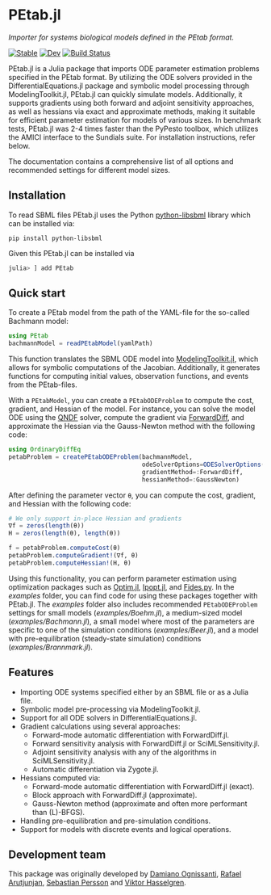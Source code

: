 # PEtab.jl
*Importer for systems biological models defined in the PEtab format.*

[![Stable](https://img.shields.io/badge/docs-stable-blue.svg)](https://sebapersson.github.io/PEtab.jl/stable/)
[![Dev](https://img.shields.io/badge/docs-dev-blue.svg)](https://sebapersson.github.io/PEtab.jl/dev/)
[![Build Status](https://github.com/sebapersson/PEtab.jl/actions/workflows/CI.yml/badge.svg?branch=main)](https://github.com/sebapersson/PEtab.jl/actions/workflows/CI.yml?query=branch%3Amain)

PEtab.jl is a Julia package that imports ODE parameter estimation problems specified in the PEtab format. By utilizing the ODE solvers provided in the DifferentialEquations.jl package and symbolic model processing through ModelingToolkit.jl, PEtab.jl can quickly simulate models. Additionally, it supports gradients using both forward and adjoint sensitivity approaches, as well as hessians via exact and approximate methods, making it suitable for efficient parameter estimation for models of various sizes. In benchmark tests, PEtab.jl was 2-4 times faster than the PyPesto toolbox, which utilizes the AMICI interface to the Sundials suite. For installation instructions, refer below. 

The documentation contains a comprehensive list of all options and recommended settings for different model sizes.

## Installation

To read SBML files PEtab.jl uses the Python [python-libsbml](https://pypi.org/project/python-libsbml/) library which can be installed via:

```
pip install python-libsbml
```

Given this PEtab.jl can be installed via

```julia
julia> ] add PEtab
```

## Quick start

To create a PEtab model from the path of the YAML-file for the so-called Bachmann model:

```julia
using PEtab
bachmannModel = readPEtabModel(yamlPath)
```

This function translates the SBML ODE model into [ModelingToolkit.jl](https://github.com/SciML/ModelingToolkit.jl), which allows for symbolic computations of the Jacobian. Additionally, it generates functions for computing initial values, observation functions, and events from the PEtab-files.

With a `PEtabModel`, you can create a `PEtabODEProblem` to compute the cost, gradient, and Hessian of the model. For instance, you can solve the model ODE using the [QNDF](https://docs.sciml.ai/DiffEqDocs/stable/solvers/ode_solve/) solver, compute the gradient via [ForwardDiff](https://github.com/JuliaDiff/ForwardDiff.jl), and approximate the Hessian via the Gauss-Newton method with the following code:

```julia
using OrdinaryDiffEq
petabProblem = createPEtabODEProblem(bachmannModel, 
                                     odeSolverOptions=ODESolverOptions(QNDF()), 
                                     gradientMethod=:ForwardDiff, 
                                     hessianMethod=:GaussNewton)
```

After defining the parameter vector `θ`, you can compute the cost, gradient, and Hessian with the following code:

```julia
# We only support in-place Hessian and gradients
∇f = zeros(length(θ))
H = zeros(length(θ), length(θ))

f = petabProblem.computeCost(θ)
petabProblem.computeGradient!(∇f, θ)
petabProblem.computeHessian!(H, θ)
```

Using this functionality, you can perform parameter estimation using optimization packages such as [Optim.jl](https://github.com/JuliaNLSolvers/Optim.jl), [Ipopt.jl](https://github.com/jump-dev/Ipopt.jl), and [Fides.py](https://github.com/fides-dev/fides). In the *examples* folder, you can find code for using these packages together with PEtab.jl. The *examples* folder also includes recommended `PEtabODEProblem` settings for small models (*examples/Boehm.jl*), a medium-sized model (*examples/Bachmann.jl*), a small model where most of the parameters are specific to one of the simulation conditions (*examples/Beer.jl*), and a model with pre-equilibration (steady-state simulation) conditions (*examples/Brannmark.jl*).

## Features

* Importing ODE systems specified either by an SBML file or as a Julia file.
* Symbolic model pre-processing via ModelingToolkit.jl.
* Support for all ODE solvers in DifferentialEquations.jl.
* Gradient calculations using several approaches:
    * Forward-mode automatic differentiation with ForwardDiff.jl.
    * Forward sensitivity analysis with ForwardDiff.jl or SciMLSensitivity.jl.
    * Adjoint sensitivity analysis with any of the algorithms in SciMLSensitivity.jl.
    * Automatic differentiation via Zygote.jl.
* Hessians computed via:
    * Forward-mode automatic differentiation with ForwardDiff.jl (exact).
    * Block approach with ForwardDiff.jl (approximate).
    * Gauss-Newton method (approximate and often more performant than (L)-BFGS).
* Handling pre-equilibration and pre-simulation conditions.
* Support for models with discrete events and logical operations.


## Development team

This package was originally developed by [Damiano Ognissanti](https://github.com/damianoognissanti), [Rafael Arutjunjan](https://github.com/RafaelArutjunjan), [Sebastian Persson](https://github.com/sebapersson) and [Viktor Hasselgren](https://github.com/CleonII).
